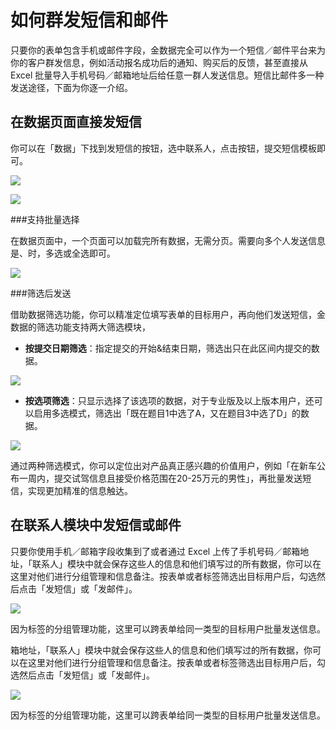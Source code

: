 # 如何群发短信和邮件

只要你的表单包含手机或邮件字段，金数据完全可以作为一个短信／邮件平台来为你的客户群发信息，例如活动报名成功后的通知、购买后的反馈，甚至直接从 Excel 批量导入手机号码／邮箱地址后给任意一群人发送信息。短信比邮件多一种发送途径，下面为你逐一介绍。

## 在数据页面直接发短信

你可以在「数据」下找到发短信的按钮，选中联系人，点击按钮，提交短信模板即可。

![](https://blog.jinshuju.net/content/images/2016/11/--------2.png)

![](https://blog.jinshuju.net/content/images/2016/11/------1.png)

###支持批量选择

在数据页面中，一个页面可以加载完所有数据，无需分页。需要向多个人发送信息是、时，多选或全选即可。

![](https://blog.jinshuju.net/content/images/2016/11/----.png)

###筛选后发送

借助数据筛选功能，你可以精准定位填写表单的目标用户，再向他们发送短信，金数据的筛选功能支持两大筛选模块，

* **按提交日期筛选**：指定提交的开始&结束日期，筛选出只在此区间内提交的数据。

![](https://blog.jinshuju.net/content/images/2016/11/--------1.png)

* **按选项筛选**：只显示选择了该选项的数据，对于专业版及以上版本用户，还可以启用多选模式，筛选出「既在题目1中选了A，又在题目3中选了D」的数据。

![](https://blog.jinshuju.net/content/images/2016/11/--------3.png)

通过两种筛选模式，你可以定位出对产品真正感兴趣的价值用户，例如「在新车公布一周内，提交试驾信息且接受价格范围在20-25万元的男性」，再批量发送短信，实现更加精准的信息触达。

## 在联系人模块中发短信或邮件

只要你使用手机／邮箱字段收集到了或者通过 Excel 上传了手机号码／邮箱地址，「联系人」模块中就会保存这些人的信息和他们填写过的所有数据，你可以在这里对他们进行分组管理和信息备注。按表单或者标签筛选出目标用户后，勾选然后点击「发短信」或「发邮件」。

![](https://dn-shimo-image.qbox.me/fWFNr6gsSF0Nt0q2/%E5%B1%8F%E5%B9%95%E5%BF%AB%E7%85%A7%202016-11-26%20%E4%B8%8B%E5%8D%8811.53.35.jpg!thumbnail)

因为标签的分组管理功能，这里可以跨表单给同一类型的目标用户批量发送信息。

箱地址，「联系人」模块中就会保存这些人的信息和他们填写过的所有数据，你可以在这里对他们进行分组管理和信息备注。按表单或者标签筛选出目标用户后，勾选然后点击「发短信」或「发邮件」。

![](https://dn-shimo-image.qbox.me/fWFNr6gsSF0Nt0q2/%E5%B1%8F%E5%B9%95%E5%BF%AB%E7%85%A7%202016-11-26%20%E4%B8%8B%E5%8D%8811.53.35.jpg!thumbnail)

因为标签的分组管理功能，这里可以跨表单给同一类型的目标用户批量发送信息。